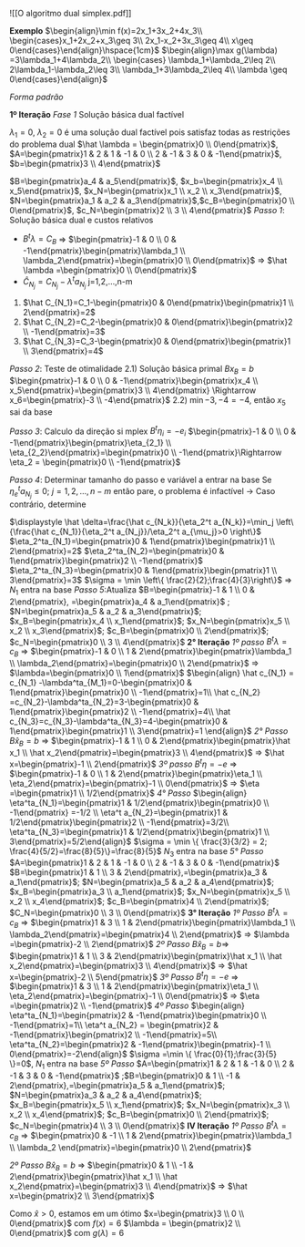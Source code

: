 ![[O algoritmo dual simplex.pdf]]


**Exemplo**
$\begin{align}\min f(x)=2x_1+3x_2+4x_3\\ \begin{cases}x_1+2x_2+x_3\geq 3\\ 2x_1-x_2+3x_3\geq 4\\ x\geq 0\end{cases}\end{align}\hspace{1cm}$ $\begin{align}\max g(\lambda) =3\lambda_1+4\lambda_2\\ \begin{cases} \lambda_1+\lambda_2\leq 2\\ 2\lambda_1-\lambda_2\leq 3\\ \lambda_1+3\lambda_2\leq 4\\ \lambda \geq 0\end{cases}\end{align}$

*Forma padrão*

**1º Iteração**
*Fase 1*
Solução básica dual factível

$\lambda_1=0$, $\lambda_2=0$ é uma solução dual factível pois satisfaz todas as restrições do problema dual
$\hat \lambda = \begin{pmatrix}0 \\ 0\end{pmatrix}$, $A=\begin{pmatrix}1 & 2 & 1 & -1 & 0 \\ 2 & -1 & 3 & 0 & -1\end{pmatrix}$, $b=\begin{pmatrix}3 \\ 4\end{pmatrix}$ 

$B=\begin{pmatrix}a_4 & a_5\end{pmatrix}$, $x_b=\begin{pmatrix}x_4 \\ x_5\end{pmatrix}$, $x_N=\begin{pmatrix}x_1 \\ x_2 \\ x_3\end{pmatrix}$, $N=\begin{pmatrix}a_1 & a_2 & a_3\end{pmatrix}$,$c_B=\begin{pmatrix}0  \\ 0\end{pmatrix}$, $c_N=\begin{pmatrix}2 \\ 3 \\ 4\end{pmatrix}$ 
*Passo 1*: Solução  básica dual e custos relativos
- $B^t\lambda =C_B$ => $\begin{pmatrix}-1 & 0 \\ 0 & -1\end{pmatrix}\begin{pmatrix}\lambda_1 \\ \lambda_2\end{pmatrix}=\begin{pmatrix}0 \\ 0\end{pmatrix}$ => $\hat \lambda =\begin{pmatrix}0 \\ 0\end{pmatrix}$
-  $\hat C_{N_j}=C_{N_j}-\lambda^ta_{N_j}$ j=1,2,...,n-m
1) $\hat C_{N_1}=C_1-\begin{pmatrix}0 & 0\end{pmatrix}\begin{pmatrix}1 \\ 2\end{pmatrix}=2$
2) $\hat C_{N_2}=C_2-\begin{pmatrix}0 & 0\end{pmatrix}\begin{pmatrix}2 \\ -1\end{pmatrix}=3$
3) $\hat C_{N_3}=C_3-\begin{pmatrix}0 & 0\end{pmatrix}\begin{pmatrix}1 \\ 3\end{pmatrix}=4$

*Passo 2*: Teste de otimalidade
2.1) Solução básica primal $Bx_B=b$
$\begin{pmatrix}-1 & 0 \\ 0 & -1\end{pmatrix}\begin{pmatrix}x_4 \\ x_5\end{pmatrix}=\begin{pmatrix}3 \\ 4\end{pmatrix} \Rightarrow x_6=\begin{pmatrix}-3 \\ -4\end{pmatrix}$
2.2) 
$\min {-3,-4}=-4$, então $x_5$ sai da base

*Passo 3*: Calculo da direção si mplex
$B^t\eta_i=-e_i$
$\begin{pmatrix}-1 & 0 \\ 0 & -1\end{pmatrix}\begin{pmatrix}\eta_{2_1} \\ \eta_{2_2}\end{pmatrix}=\begin{pmatrix}0 \\ -1\end{pmatrix}\Rightarrow \eta_2 = \begin{pmatrix}0 \\ -1\end{pmatrix}$

*Passo 4*: Determinar tamanho do passo e variável a entrar na base
Se $\eta_e^ta_{N_j}\leq 0$; $j=1,2,...,n-m$ então pare, o problema é infactível
-> Caso contrário, determine

$\displaystyle \hat \delta=\frac{\hat c_{N_k}}{\eta_2^t a_{N_k}}=\min_j \left\{\frac{\hat c_{N_1}}{\eta_2^t a_{N_j}}/\eta_2^t a_{\mu_j}>0 \right\}$   
$\eta_2^ta_{N_1}=\begin{pmatrix}0 & 1\end{pmatrix}\begin{pmatrix}1 \\ 2\end{pmatrix}=2$
$\eta_2^ta_{N_2}=\begin{pmatrix}0 & 1\end{pmatrix}\begin{pmatrix}2 \\ -1\end{pmatrix}$
$\eta_2^ta_{N_3}=\begin{pmatrix}0 & 1\end{pmatrix}\begin{pmatrix}1 \\ 3\end{pmatrix}=3$
$\sigma = \min \left\{ \frac{2}{2};\frac{4}{3}\right\}$ => $N_1$ entra na base
 *Passo 5*:Atualiza
 $B=\begin{pmatrix}-1 & 1 \\ 0 & 2\end{pmatrix}, =\begin{pmatrix}a_4 & a_1\end{pmatrix}$ ; $N=\begin{pmatrix}a_5 & a_2 & a_3\end{pmatrix}$; $x_B=\begin{pmatrix}x_4 \\ x_1\end{pmatrix}$; $x_N=\begin{pmatrix}x_5 \\ x_2 \\ x_3\end{pmatrix}$; $c_B=\begin{pmatrix}0 \\ 2\end{pmatrix}$; $c_N=\begin{pmatrix}0 \\ 3 \\ 4\end{pmatrix}$
**2° Iteração**
*1º passo*
$B^t\lambda =c_B$ => $\begin{pmatrix}-1 & 0 \\ 1 & 2\end{pmatrix}\begin{pmatrix}\lambda_1 \\ \lambda_2\end{pmatrix}=\begin{pmatrix}0 \\ 2\end{pmatrix}$ => $\lambda=\begin{pmatrix}0 \\ 1\end{pmatrix}$
$\begin{align} \hat c_{N_1} = c_{N_1} -\lambda^ta_{M_1}=0-\begin{pmatrix}0 & 1\end{pmatrix}\begin{pmatrix}0 \\ -1\end{pmatrix}=1\\ \hat c_{N_2} =c_{N_2}-\lambda^ta_{N_2}=3-\begin{pmatrix}0 & 1\end{pmatrix}\begin{pmatrix}2 \\ -1\end{pmatrix}=4\\ \hat c_{N_3}=c_{N_3}-\lambda^ta_{N_3}=4-\begin{pmatrix}0 & 1\end{pmatrix}\begin{pmatrix}1 \\ 3\end{pmatrix}=1 \end{align}$
*2° Passo*
$B\hat x_B =b$ => $\begin{pmatrix}-1 & 1 \\ 0 & 2\end{pmatrix}\begin{pmatrix}\hat x_1 \\ \hat x_2\end{pmatrix}=\begin{pmatrix}3 \\ 4\end{pmatrix}$ => $\hat x=\begin{pmatrix}-1 \\ 2\end{pmatrix}$
*3º passo*
$B^t\eta =-e$  => $\begin{pmatrix}-1 & 0 \\ 1 & 2\end{pmatrix}\begin{pmatrix}\eta_1 \\ \eta_2\end{pmatrix}=\begin{pmatrix}-1 \\ 0\end{pmatrix}$ => $\eta =\begin{pmatrix}1 \\ 1/2\end{pmatrix}$
*4° Passo*
$\begin{align} \eta^ta_{N_1}=\begin{pmatrix}1 & 1/2\end{pmatrix}\begin{pmatrix}0 \\ -1\end{pmatrix} =-1/2 \\ \eta^t a_{N_2}=\begin{pmatrix}1 & 1/2\end{pmatrix}\begin{pmatrix}2 \\ -1\end{pmatrix}=3/2\\ \eta^ta_{N_3}=\begin{pmatrix}1 & 1/2\end{pmatrix}\begin{pmatrix}1 \\ 3\end{pmatrix}=5/2\end{align}$
$\sigma = \min \{ \frac{3}{3/2} = 2; \frac{4}{5/2}=\frac{8}{5}\}=\frac{8}{5}$
$N_3$ entra na base
*5° Passo*
$A=\begin{pmatrix}1 & 2 & 1 & -1 & 0 \\ 2 & -1 & 3 & 0 & -1\end{pmatrix}$ $B=\begin{pmatrix}1 & 1 \\ 3 & 2\end{pmatrix},=\begin{pmatrix}a_3 & a_1\end{pmatrix}$; $N=\begin{pmatrix}a_5 & a_2 & a_4\end{pmatrix}$; $x_B=\begin{pmatrix}a_3 \\ a_1\end{pmatrix}$; $x_N=\begin{pmatrix}x_5 \\ x_2 \\ x_4\end{pmatrix}$; $c_B=\begin{pmatrix}4 \\ 2\end{pmatrix}$; $C_N=\begin{pmatrix}0 \\ 3 \\ 0\end{pmatrix}$
**3° Iteração**
*1º Passo*
$B^t\lambda =c_B$ => $\begin{pmatrix}1 & 3 \\ 1 & 2\end{pmatrix}\begin{pmatrix}\lambda_1 \\ \lambda_2\end{pmatrix}=\begin{pmatrix}4 \\ 2\end{pmatrix}$ => $\lambda =\begin{pmatrix}-2 \\ 2\end{pmatrix}$
*2º Passo*
$B\hat x_B=b$=> $\begin{pmatrix}1 & 1 \\ 3 & 2\end{pmatrix}\begin{pmatrix}\hat x_1  \\ \hat x_2\end{pmatrix}=\begin{pmatrix}3 \\ 4\end{pmatrix}$ => $\hat x=\begin{pmatrix}-2 \\ 5\end{pmatrix}$
*3º Passo*
$B^t\eta =-e$ => $\begin{pmatrix}1 & 3 \\ 1 & 2\end{pmatrix}\begin{pmatrix}\eta_1 \\ \eta_2\end{pmatrix}=\begin{pmatrix}-1 \\ 0\end{pmatrix}$ => $\eta =\begin{pmatrix}2 \\ -1\end{pmatrix}$
*4º Passo*
$\begin{align} \eta^ta_{N_1}=\begin{pmatrix}2 & -1\end{pmatrix}\begin{pmatrix}0 \\ -1\end{pmatrix}=1\\ \eta^t a_{N_2} = \begin{pmatrix}2 & -1\end{pmatrix}\begin{pmatrix}2 \\ -1\end{pmatrix}=5\\ \eta^ta_{N_2}=\begin{pmatrix}2 & -1\end{pmatrix}\begin{pmatrix}-1 \\ 0\end{pmatrix}=-2\end{align}$
$\sigma =\min \{ \frac{0}{1};\frac{3}{5} \}=0$, $N_1$ entra na base
*5º Passo*
$A=\begin{pmatrix}1 & 2 & 1 & -1 & 0 \\ 2 & -1 & 3 & 0 & -1\end{pmatrix}$ ;$B=\begin{pmatrix}0 & 1 \\ -1 & 2\end{pmatrix},=\begin{pmatrix}a_5 & a_1\end{pmatrix}$; $N=\begin{pmatrix}a_3 & a_2 & a_4\end{pmatrix}$; $x_B=\begin{pmatrix}x_5 \\ x_1\end{pmatrix}$; $x_N=\begin{pmatrix}x_3 \\ x_2 \\ x_4\end{pmatrix}$; $c_B=\begin{pmatrix}0 \\ 2\end{pmatrix}$; $c_N=\begin{pmatrix}4 \\ 3 \\ 0\end{pmatrix}$
**IV Iteração**
*1º Passo*
$B^t\lambda =c_B$ => $\begin{pmatrix}0 & -1 \\ 1 & 2\end{pmatrix}\begin{pmatrix}\lambda_1  \\ \lambda_2 \end{pmatrix}=\begin{pmatrix}0 \\ 2\end{pmatrix}$

*2º Passo*
$B\hat x_B=b$ => $\begin{pmatrix}0 & 1 \\ -1 & 2\end{pmatrix}\begin{pmatrix}\hat x_1 \\ \hat x_2\end{pmatrix}=\begin{pmatrix}3 \\ 4\end{pmatrix}$ => $\hat x=\begin{pmatrix}2 \\ 3\end{pmatrix}$

Como $\hat x >0$, estamos em um ótimo
$x=\begin{pmatrix}3 \\ 0 \\ 0\end{pmatrix}$ com $f(x)=6$
$\lambda = \begin{pmatrix}2 \\ 0\end{pmatrix}$ com $g(\lambda)=6$

